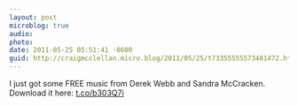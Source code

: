 ```yaml
---
layout: post
microblog: true
audio: 
photo: 
date: 2011-05-25 05:51:41 -0600
guid: http://craigmcclellan.micro.blog/2011/05/25/t73355555573481472.html
---
```

I just got some FREE music from Derek Webb and Sandra McCracken. Download it here: [t.co/b303Q7i](http://t.co/b303Q7i)
